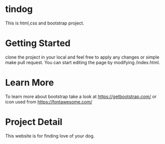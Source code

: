 # tindog
This is html,css and bootstrap project.
# Getting Started
clone the project in your local and feel free to apply any changes or simple make pull request.
You can start editing the page by modifying /index.html. 
# Learn More
To learn more about bootstrap take a look at https://getbootstrap.com/ 
or icon used from  https://fontawesome.com/
# Project Detail
This website is for finding love of your dog.
